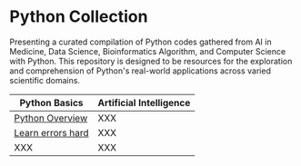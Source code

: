 # Python Collection

Presenting a curated compilation of Python codes gathered from AI in Medicine, Data Science, Bioinformatics Algorithm, and Computer Science with Python. This repository is designed to be resources for the exploration and comprehension of Python's real-world applications across varied scientific domains. 

| Python Basics | Artificial Intelligence |
|----------|----------|
| [Python Overview](Python_Overview.ipynb) | XXX |
| [Learn errors hard](*Error_Type.md) | XXX | 
| XXX | XXX | 


